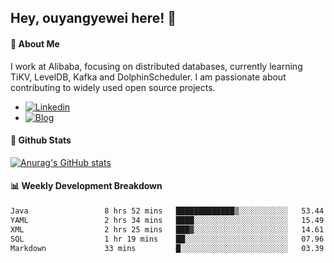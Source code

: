 ## Hey, ouyangyewei here! :wave:

#### :rocket: About Me
I work at Alibaba, focusing on distributed databases, currently learning TiKV, LevelDB, Kafka and DolphinScheduler. I am passionate about contributing to widely used open source projects.

- [![Linkedin](https://img.shields.io/badge/LinkedIn-ouyangyewei-blue)](https://www.linkedin.com/in/ouyangyewei/)
- [![Blog](https://img.shields.io/badge/Blog-yeweiouyang-orange)](https://blog.csdn.net/yeweiouyang)

#### :star2: Github Stats
[![Anurag's GitHub stats](https://github-readme-stats.vercel.app/api?username=ouyangyewei&show_icons=true&cache_seconds=3600&theme=tokyonight)](https://github.com/anuraghazra/github-readme-stats)

#### :bar_chart: Weekly Development Breakdown
<!--START_SECTION:waka-->

```txt
Java                 8 hrs 52 mins   █████████████▒░░░░░░░░░░░   53.44 %
YAML                 2 hrs 34 mins   ████░░░░░░░░░░░░░░░░░░░░░   15.49 %
XML                  2 hrs 25 mins   ███▓░░░░░░░░░░░░░░░░░░░░░   14.61 %
SQL                  1 hr 19 mins    ██░░░░░░░░░░░░░░░░░░░░░░░   07.96 %
Markdown             33 mins         █░░░░░░░░░░░░░░░░░░░░░░░░   03.39 %
```

<!--END_SECTION:waka-->
